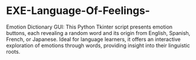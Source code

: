 # EXE-Language-Of-Feelings-
Emotion Dictionary GUI: This Python Tkinter script presents emotion buttons, each revealing a random word and its origin from English, Spanish, French, or Japanese. Ideal for language learners, it offers an interactive exploration of emotions through words, providing insight into their linguistic roots.

